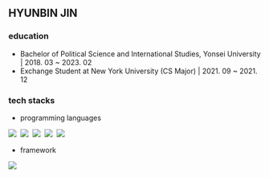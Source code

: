<h2>HYUNBIN JIN</h2>

<h3>education</h3>

- Bachelor of Political Science and International Studies, Yonsei University | 2018. 03 ~ 2023. 02
- Exchange Student at New York University (CS Major) | 2021. 09 ~ 2021. 12 
 
 
<h3>tech stacks</h3>


- programming languages
<p>
  <img src="https://img.shields.io/badge/Python-3766AB?style=flat-square&logo=Python&logoColor=white"/></a>&nbsp 
  <img src="https://img.shields.io/badge/R-276DC3?style=flat-square&logo=R&logoColor=white"/></a>&nbsp 
  <img src="https://img.shields.io/badge/-HTML5-%23E44D27?style=flat-square&logo=html5&logoColor=white"/></a>&nbsp 
  <img src="https://img.shields.io/badge/CSS-1572B6?style=flat-square&logo=css3&logoColor=white"/></a>&nbsp 
  <img src="https://img.shields.io/badge/Javascript-F7DF1E?style=flat-square&logo=javascript&logoColor=white"/></a>&nbsp 
</p>


- framework
<p>
  <img src="https://img.shields.io/badge/PyTorch-EE4C2C?style=flat-square&logo=pytorch&logoColor=white"/></a>&nbsp 
</p>


